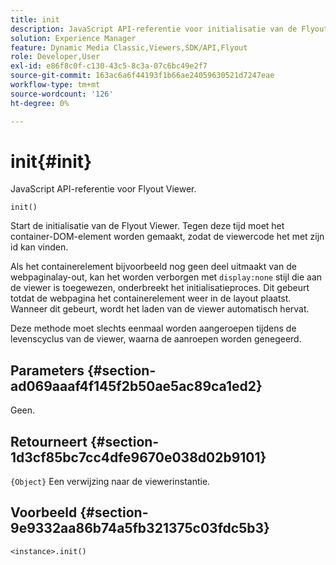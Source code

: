 ```yaml
---
title: init
description: JavaScript API-referentie voor initialisatie van de Flyout-viewer.
solution: Experience Manager
feature: Dynamic Media Classic,Viewers,SDK/API,Flyout
role: Developer,User
exl-id: e86f8c0f-c130-43c5-8c3a-07c6bc49e2f7
source-git-commit: 163ac6a6f44193f1b66ae24059630521d7247eae
workflow-type: tm+mt
source-wordcount: '126'
ht-degree: 0%

---
```


# init{#init}

JavaScript API-referentie voor Flyout Viewer.

`init()`

Start de initialisatie van de Flyout Viewer. Tegen deze tijd moet het container-DOM-element worden gemaakt, zodat de viewercode het met zijn id kan vinden.

Als het containerelement bijvoorbeeld nog geen deel uitmaakt van de webpaginalay-out, kan het worden verborgen met `display:none` stijl die aan de viewer is toegewezen, onderbreekt het initialisatieproces. Dit gebeurt totdat de webpagina het containerelement weer in de layout plaatst. Wanneer dit gebeurt, wordt het laden van de viewer automatisch hervat.

Deze methode moet slechts eenmaal worden aangeroepen tijdens de levenscyclus van de viewer, waarna de aanroepen worden genegeerd.

## Parameters {#section-ad069aaaf4f145f2b50ae5ac89ca1ed2}

Geen.

## Retourneert {#section-1d3cf85bc7cc4dfe9670e038d02b9101}

`{Object}` Een verwijzing naar de viewerinstantie.

## Voorbeeld {#section-9e9332aa86b74a5fb321375c03fdc5b3}

```
<instance>.init()
```
